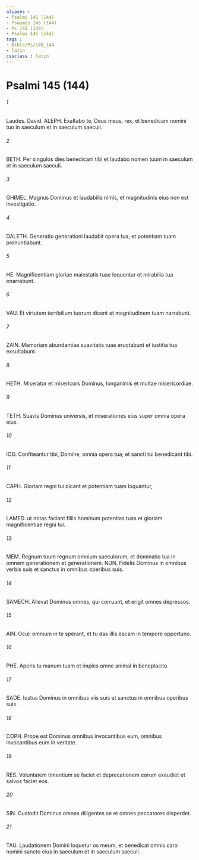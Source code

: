 ```yaml
---
aliases : 
- Psalmi 145 (144)
- Psaumes 145 (144)
- Ps 145 (144)
- Psalms 145 (144)
tags : 
- Bible/Ps/145_144
- latin
cssclass : latin
---
```


# Psalmi 145 (144)

###### 1
Laudes. David. ALEPH. Exaltabo te, Deus meus, rex, et benedicam nomini tuo in saeculum et in saeculum saeculi.
###### 2
BETH. Per singulos dies benedicam tibi et laudabo nomen tuum in saeculum et in saeculum saeculi.
###### 3
GHIMEL. Magnus Dominus et laudabilis nimis, et magnitudinis eius non est investigatio.
###### 4
DALETH. Generatio generationi laudabit opera tua, et potentiam tuam pronuntiabunt.
###### 5
HE. Magnificentiam gloriae maiestatis tuae loquentur et mirabilia tua enarrabunt.
###### 6
VAU. Et virtutem terribilium tuorum dicent et magnitudinem tuam narrabunt.
###### 7
ZAIN. Memoriam abundantiae suavitatis tuae eructabunt et iustitia tua exsultabunt.
###### 8
HETH. Miserator et misericors Dominus, longanimis et multae misericordiae.
###### 9
TETH. Suavis Dominus universis, et miserationes eius super omnia opera eius.
###### 10
IOD. Confiteantur tibi, Domine, omnia opera tua; et sancti tui benedicant tibi.
###### 11
CAPH. Gloriam regni tui dicant et potentiam tuam loquantur,
###### 12
LAMED. ut notas faciant filiis hominum potentias tuas et gloriam magnificentiae regni tui.
###### 13
MEM. Regnum tuum regnum omnium saeculorum, et dominatio tua in omnem generationem et generationem. NUN. Fidelis Dominus in omnibus verbis suis et sanctus in omnibus operibus suis.
###### 14
SAMECH. Allevat Dominus omnes, qui corruunt, et erigit omnes depressos.
###### 15
AIN. Oculi omnium in te sperant, et tu das illis escam in tempore opportuno.
###### 16
PHE. Aperis tu manum tuam et imples omne animal in beneplacito.
###### 17
SADE. Iustus Dominus in omnibus viis suis et sanctus in omnibus operibus suis.
###### 18
COPH. Prope est Dominus omnibus invocantibus eum, omnibus invocantibus eum in veritate.
###### 19
RES. Voluntatem timentium se faciet et deprecationem eorum exaudiet et salvos faciet eos.
###### 20
SIN. Custodit Dominus omnes diligentes se et omnes peccatores disperdet.
###### 21
TAU. Laudationem Domini loquetur os meum, et benedicat omnis caro nomini sancto eius in saeculum et in saeculum saeculi.

